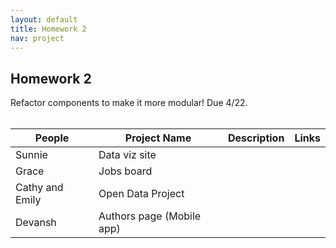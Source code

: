 ```yaml
---
layout: default
title: Homework 2
nav: project
---
```


## Homework 2
Refactor components to make it more modular! Due 4/22.
<br><br>


| People    | Project Name  | Description | Links |
| ------- | ------ | ------- | ---- |
| Sunnie| Data viz site  | |
| Grace| Jobs board | |
| Cathy and Emily| Open Data Project| |
| Devansh | Authors page (Mobile app) | |